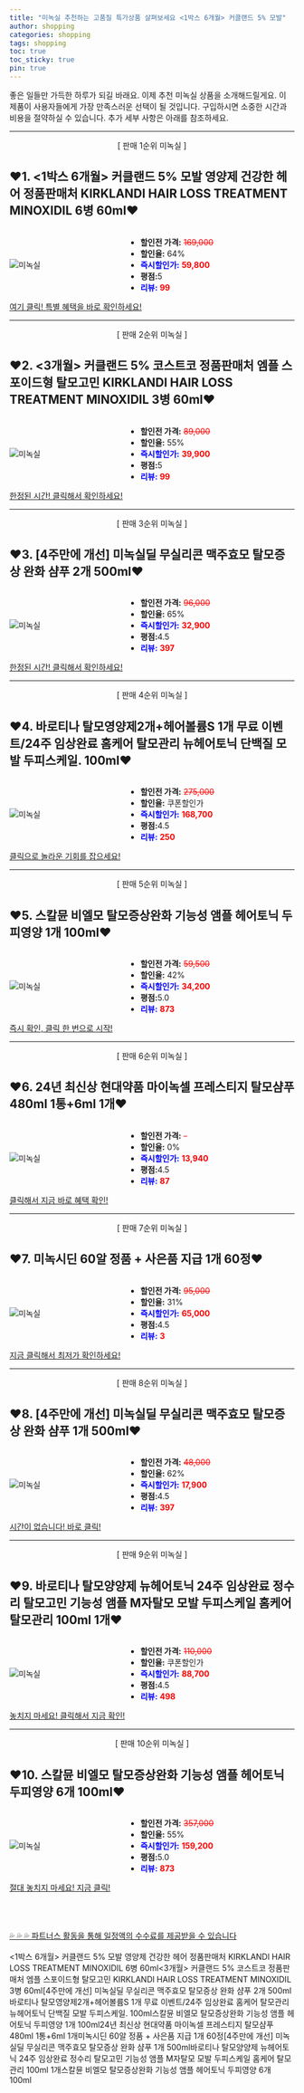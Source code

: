 ```yaml
---
title: "미녹실 추천하는 고품질 특가상품 살펴보세요 <1박스 6개월> 커클랜드 5% 모발"
author: shopping
categories: shopping
tags: shopping
toc: true
toc_sticky: true
pin: true
---
```

좋은 일들만 가득한 하루가 되길 바래요. 이제 추천 미녹실 상품을 소개해드릴게요. 이 제품이 사용자들에게 가장 만족스러운 선택이 될 것입니다. 구입하시면 소중한 시간과 비용을 절약하실 수 있습니다. 추가 세부 사항은 아래를 참조하세요.

---
<p class="toplist" style="margin: 0 auto; display: block; width: fit-content;">[ 판매 1순위 미녹실 ]</p>

<h2><strong>❤️1. <1박스 6개월> 커클랜드 5% 모발 영양제 건강한 헤어 정품판매처 KIRKLANDl HAIR LOSS TREATMENT MINOXIDIL 6병 60ml❤️</strong></h2>

<div style="display: flex; align-items: center;">
    <div style="flex: 0.4;">
        <img src="https://thumbnail9.coupangcdn.com/thumbnails/remote/230x230ex/image/vendor_inventory/1904/4494a43d80ba5b58cfde1b5dd4d4bf20293fbe17db9e3e4e22a685e67f2d.jpg" alt="미녹실" style="max-width: 100%;">
    </div>
    <div style="flex: 0.6; margin-left: 10px;">
        <ul>
            <li><strong>할인전 가격:</strong> <del style="color: red;">169,000</del></li>
            <li><strong>할인율:</strong> 64%</li>
            <li><span style='color:blue'><strong>즉시할인가:</strong></span> <span style='color:red'><strong>59,800</strong></span></li>
            <li><strong>평점:</strong>5</li>
            <li><span style='color:blue'><strong>리뷰:</strong></span> <span style='color:red'><strong>99</strong></span></li>
        </ul>
    </div>
</div>
<div class="center">
    <a href="https://William4Davisa.github.io?lptag=AF9450613&subid=githubio&pageKey=8231894298&traceid=V0-153&itemId=23693167582&vendorItemId=90718298206" class="myButton">
        여기 클릭! 특별 혜택을 바로 확인하세요!
    </a>
</div>


---
<p class="toplist" style="margin: 0 auto; display: block; width: fit-content;">[ 판매 2순위 미녹실 ]</p>

<h2><strong>❤️2. <3개월> 커클랜드 5% 코스트코 정품판매처 엠플 스포이드형 탈모고민 KIRKLANDl HAIR LOSS TREATMENT MINOXIDIL 3병 60ml❤️</strong></h2>

<div style="display: flex; align-items: center;">
    <div style="flex: 0.4;">
        <img src="https://thumbnail7.coupangcdn.com/thumbnails/remote/230x230ex/image/vendor_inventory/a59e/05237f49fd7c5ce3d1d6eb5871cab5d60306c177442f5c52bc2bdaff418b.jpg" alt="미녹실" style="max-width: 100%;">
    </div>
    <div style="flex: 0.6; margin-left: 10px;">
        <ul>
            <li><strong>할인전 가격:</strong> <del style="color: red;">89,000</del></li>
            <li><strong>할인율:</strong> 55%</li>
            <li><span style='color:blue'><strong>즉시할인가:</strong></span> <span style='color:red'><strong>39,900</strong></span></li>
            <li><strong>평점:</strong>5</li>
            <li><span style='color:blue'><strong>리뷰:</strong></span> <span style='color:red'><strong>99</strong></span></li>
        </ul>
    </div>
</div>
<div class="center">
    <a href="https://William4Davisa.github.io?lptag=AF9450613&subid=githubio&pageKey=8231904454&traceid=V0-153&itemId=23693207287&vendorItemId=90718338168" class="myButton">
        한정된 시간! 클릭해서 확인하세요!
    </a>
</div>


---
<p class="toplist" style="margin: 0 auto; display: block; width: fit-content;">[ 판매 3순위 미녹실 ]</p>

<h2><strong>❤️3. [4주만에 개선] 미녹실딜 무실리콘 맥주효모 탈모증상 완화 샴푸 2개 500ml❤️</strong></h2>

<div style="display: flex; align-items: center;">
    <div style="flex: 0.4;">
        <img src="https://thumbnail6.coupangcdn.com/thumbnails/remote/230x230ex/image/vendor_inventory/ca0f/60e2f7b7d0d340b2cc8e294fd4675bc98ecf191c5af7ee9476681644936b.jpg" alt="미녹실" style="max-width: 100%;">
    </div>
    <div style="flex: 0.6; margin-left: 10px;">
        <ul>
            <li><strong>할인전 가격:</strong> <del style="color: red;">96,000</del></li>
            <li><strong>할인율:</strong> 65%</li>
            <li><span style='color:blue'><strong>즉시할인가:</strong></span> <span style='color:red'><strong>32,900</strong></span></li>
            <li><strong>평점:</strong>4.5</li>
            <li><span style='color:blue'><strong>리뷰:</strong></span> <span style='color:red'><strong>397</strong></span></li>
        </ul>
    </div>
</div>
<div class="center">
    <a href="https://William4Davisa.github.io?lptag=AF9450613&subid=githubio&pageKey=7858014469&traceid=V0-153&itemId=21436526015&vendorItemId=88559542380" class="myButton">
        한정된 시간! 클릭해서 확인하세요!
    </a>
</div>


---
<p class="toplist" style="margin: 0 auto; display: block; width: fit-content;">[ 판매 4순위 미녹실 ]</p>

<h2><strong>❤️4. 바로티나 탈모영양제2개+헤어볼륨S 1개 무료 이벤트/24주 임상완료 홈케어 탈모관리 뉴헤어토닉 단백질 모발 두피스케일. 100ml❤️</strong></h2>

<div style="display: flex; align-items: center;">
    <div style="flex: 0.4;">
        <img src="https://thumbnail6.coupangcdn.com/thumbnails/remote/230x230ex/image/vendor_inventory/f1a6/71285293399c2c26dc1ade0419490ff11cacc625d914278bf194f576f200.jpg" alt="미녹실" style="max-width: 100%;">
    </div>
    <div style="flex: 0.6; margin-left: 10px;">
        <ul>
            <li><strong>할인전 가격:</strong> <del style="color: red;">275,000</del></li>
            <li><strong>할인율:</strong> 쿠폰할인가</li>
            <li><span style='color:blue'><strong>즉시할인가:</strong></span> <span style='color:red'><strong>168,700</strong></span></li>
            <li><strong>평점:</strong>4.5</li>
            <li><span style='color:blue'><strong>리뷰:</strong></span> <span style='color:red'><strong>250</strong></span></li>
        </ul>
    </div>
</div>
<div class="center">
    <a href="https://William4Davisa.github.io?lptag=AF9450613&subid=githubio&pageKey=7172511719&traceid=V0-153&itemId=23685071347&vendorItemId=86254151949" class="myButton">
        클릭으로 놀라운 기회를 잡으세요!
    </a>
</div>


---
<p class="toplist" style="margin: 0 auto; display: block; width: fit-content;">[ 판매 5순위 미녹실 ]</p>

<h2><strong>❤️5. 스칼뮨 비엘모 탈모증상완화 기능성 앰플 헤어토닉 두피영양 1개 100ml❤️</strong></h2>

<div style="display: flex; align-items: center;">
    <div style="flex: 0.4;">
        <img src="https://thumbnail8.coupangcdn.com/thumbnails/remote/230x230ex/image/vendor_inventory/9569/84afeda4a5def22bf78cb83fb74adf56241395522b9f98755d2bd0e46684.png" alt="미녹실" style="max-width: 100%;">
    </div>
    <div style="flex: 0.6; margin-left: 10px;">
        <ul>
            <li><strong>할인전 가격:</strong> <del style="color: red;">59,500</del></li>
            <li><strong>할인율:</strong> 42%</li>
            <li><span style='color:blue'><strong>즉시할인가:</strong></span> <span style='color:red'><strong>34,200</strong></span></li>
            <li><strong>평점:</strong>5.0</li>
            <li><span style='color:blue'><strong>리뷰:</strong></span> <span style='color:red'><strong>873</strong></span></li>
        </ul>
    </div>
</div>
<div class="center">
    <a href="https://William4Davisa.github.io?lptag=AF9450613&subid=githubio&pageKey=7769924232&traceid=V0-153&itemId=20973619050&vendorItemId=88069020175" class="myButton">
        즉시 확인, 클릭 한 번으로 시작!
    </a>
</div>


---
<p class="toplist" style="margin: 0 auto; display: block; width: fit-content;">[ 판매 6순위 미녹실 ]</p>

<h2><strong>❤️6. 24년 최신상 현대약품 마이녹셀 프레스티지 탈모샴푸 480ml 1통+6ml 1개❤️</strong></h2>

<div style="display: flex; align-items: center;">
    <div style="flex: 0.4;">
        <img src="https://thumbnail8.coupangcdn.com/thumbnails/remote/230x230ex/image/vendor_inventory/2284/fbd60b2949576c3c07dc1a2196b5866dcf79205367cd0f5481a1eb281009.jpg" alt="미녹실" style="max-width: 100%;">
    </div>
    <div style="flex: 0.6; margin-left: 10px;">
        <ul>
            <li><strong>할인전 가격:</strong> <del style="color: red;">-</del></li>
            <li><strong>할인율:</strong> 0%</li>
            <li><span style='color:blue'><strong>즉시할인가:</strong></span> <span style='color:red'><strong>13,940</strong></span></li>
            <li><strong>평점:</strong>4.5</li>
            <li><span style='color:blue'><strong>리뷰:</strong></span> <span style='color:red'><strong>87</strong></span></li>
        </ul>
    </div>
</div>
<div class="center">
    <a href="https://William4Davisa.github.io?lptag=AF9450613&subid=githubio&pageKey=7866028236&traceid=V0-153&itemId=21476008650&vendorItemId=89476880403" class="myButton">
        클릭해서 지금 바로 혜택 확인!
    </a>
</div>


---
<p class="toplist" style="margin: 0 auto; display: block; width: fit-content;">[ 판매 7순위 미녹실 ]</p>

<h2><strong>❤️7. 미녹시딘 60알 정품 + 사은품 지급 1개 60정❤️</strong></h2>

<div style="display: flex; align-items: center;">
    <div style="flex: 0.4;">
        <img src="https://thumbnail6.coupangcdn.com/thumbnails/remote/230x230ex/image/vendor_inventory/fa9c/ae4147ccebb05bd83e1405be951adb6302b5a6a462b2860d73ec0f4d83f1.jpg" alt="미녹실" style="max-width: 100%;">
    </div>
    <div style="flex: 0.6; margin-left: 10px;">
        <ul>
            <li><strong>할인전 가격:</strong> <del style="color: red;">95,000</del></li>
            <li><strong>할인율:</strong> 31%</li>
            <li><span style='color:blue'><strong>즉시할인가:</strong></span> <span style='color:red'><strong>65,000</strong></span></li>
            <li><strong>평점:</strong>4.5</li>
            <li><span style='color:blue'><strong>리뷰:</strong></span> <span style='color:red'><strong>3</strong></span></li>
        </ul>
    </div>
</div>
<div class="center">
    <a href="https://William4Davisa.github.io?lptag=AF9450613&subid=githubio&pageKey=7696767195&traceid=V0-153&itemId=20596563139&vendorItemId=87671323754" class="myButton">
        지금 클릭해서 최저가 확인하세요!
    </a>
</div>


---
<p class="toplist" style="margin: 0 auto; display: block; width: fit-content;">[ 판매 8순위 미녹실 ]</p>

<h2><strong>❤️8. [4주만에 개선] 미녹실딜 무실리콘 맥주효모 탈모증상 완화 샴푸 1개 500ml❤️</strong></h2>

<div style="display: flex; align-items: center;">
    <div style="flex: 0.4;">
        <img src="https://thumbnail10.coupangcdn.com/thumbnails/remote/230x230ex/image/vendor_inventory/940f/d302ec08d891e5adc6f12a78db09dd166763c5028f2059ddd61554fc3b8e.jpg" alt="미녹실" style="max-width: 100%;">
    </div>
    <div style="flex: 0.6; margin-left: 10px;">
        <ul>
            <li><strong>할인전 가격:</strong> <del style="color: red;">48,000</del></li>
            <li><strong>할인율:</strong> 62%</li>
            <li><span style='color:blue'><strong>즉시할인가:</strong></span> <span style='color:red'><strong>17,900</strong></span></li>
            <li><strong>평점:</strong>4.5</li>
            <li><span style='color:blue'><strong>리뷰:</strong></span> <span style='color:red'><strong>397</strong></span></li>
        </ul>
    </div>
</div>
<div class="center">
    <a href="https://William4Davisa.github.io?lptag=AF9450613&subid=githubio&pageKey=7858014469&traceid=V0-153&itemId=21436526017&vendorItemId=88559542363" class="myButton">
        시간이 없습니다! 바로 클릭!
    </a>
</div>


---
<p class="toplist" style="margin: 0 auto; display: block; width: fit-content;">[ 판매 9순위 미녹실 ]</p>

<h2><strong>❤️9. 바로티나 탈모양양제 뉴헤어토닉 24주 임상완료 정수리 탈모고민 기능성 앰플 M자탈모 모발 두피스케일 홈케어 탈모관리 100ml 1개❤️</strong></h2>

<div style="display: flex; align-items: center;">
    <div style="flex: 0.4;">
        <img src="https://thumbnail7.coupangcdn.com/thumbnails/remote/230x230ex/image/vendor_inventory/c7b6/6ae087ed968057da26f3528a666add9d3a751fcbf3794a1037779757aabe.jpg" alt="미녹실" style="max-width: 100%;">
    </div>
    <div style="flex: 0.6; margin-left: 10px;">
        <ul>
            <li><strong>할인전 가격:</strong> <del style="color: red;">110,000</del></li>
            <li><strong>할인율:</strong> 쿠폰할인가</li>
            <li><span style='color:blue'><strong>즉시할인가:</strong></span> <span style='color:red'><strong>88,700</strong></span></li>
            <li><strong>평점:</strong>4.5</li>
            <li><span style='color:blue'><strong>리뷰:</strong></span> <span style='color:red'><strong>498</strong></span></li>
        </ul>
    </div>
</div>
<div class="center">
    <a href="https://William4Davisa.github.io?lptag=AF9450613&subid=githubio&pageKey=6397069503&traceid=V0-153&itemId=13478690286&vendorItemId=79527354392" class="myButton">
        놓치지 마세요! 클릭해서 지금 확인!
    </a>
</div>


---
<p class="toplist" style="margin: 0 auto; display: block; width: fit-content;">[ 판매 10순위 미녹실 ]</p>

<h2><strong>❤️10. 스칼뮨 비엘모 탈모증상완화 기능성 앰플 헤어토닉 두피영양 6개 100ml❤️</strong></h2>

<div style="display: flex; align-items: center;">
    <div style="flex: 0.4;">
        <img src="https://thumbnail7.coupangcdn.com/thumbnails/remote/230x230ex/image/vendor_inventory/1627/d0deeb03059843bb78363bc3b6e8cb30cfbc1709f6045f8dcc65fd95008b.png" alt="미녹실" style="max-width: 100%;">
    </div>
    <div style="flex: 0.6; margin-left: 10px;">
        <ul>
            <li><strong>할인전 가격:</strong> <del style="color: red;">357,000</del></li>
            <li><strong>할인율:</strong> 55%</li>
            <li><span style='color:blue'><strong>즉시할인가:</strong></span> <span style='color:red'><strong>159,200</strong></span></li>
            <li><strong>평점:</strong>5.0</li>
            <li><span style='color:blue'><strong>리뷰:</strong></span> <span style='color:red'><strong>873</strong></span></li>
        </ul>
    </div>
</div>
<div class="center">
    <a href="https://William4Davisa.github.io?lptag=AF9450613&subid=githubio&pageKey=7769924232&traceid=V0-153&itemId=20973619053&vendorItemId=88069020162" class="myButton">
        절대 놓치지 마세요! 지금 클릭!
    </a>
</div>

<br><br><br>[💦 💦 💦 파트너스 활동을 통해 일정액의 수수료를 제공받을 수 있습니다](https://link.coupang.com/a/bcpT2c)<br><br><1박스 6개월> 커클랜드 5% 모발 영양제 건강한 헤어 정품판매처 KIRKLANDl HAIR LOSS TREATMENT MINOXIDIL 6병 60ml<3개월> 커클랜드 5% 코스트코 정품판매처 엠플 스포이드형 탈모고민 KIRKLANDl HAIR LOSS TREATMENT MINOXIDIL 3병 60ml[4주만에 개선] 미녹실딜 무실리콘 맥주효모 탈모증상 완화 샴푸 2개 500ml바로티나 탈모영양제2개+헤어볼륨S 1개 무료 이벤트/24주 임상완료 홈케어 탈모관리 뉴헤어토닉 단백질 모발 두피스케일. 100ml스칼뮨 비엘모 탈모증상완화 기능성 앰플 헤어토닉 두피영양 1개 100ml24년 최신상 현대약품 마이녹셀 프레스티지 탈모샴푸 480ml 1통+6ml 1개미녹시딘 60알 정품 + 사은품 지급 1개 60정[4주만에 개선] 미녹실딜 무실리콘 맥주효모 탈모증상 완화 샴푸 1개 500ml바로티나 탈모양양제 뉴헤어토닉 24주 임상완료 정수리 탈모고민 기능성 앰플 M자탈모 모발 두피스케일 홈케어 탈모관리 100ml 1개스칼뮨 비엘모 탈모증상완화 기능성 앰플 헤어토닉 두피영양 6개 100ml